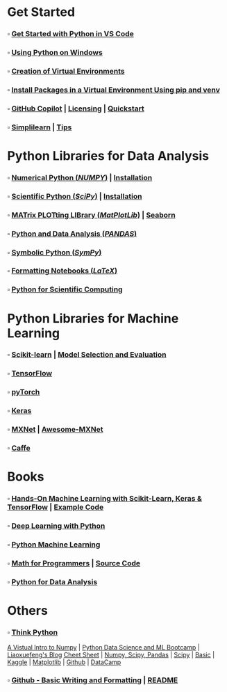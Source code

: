 # Get Started 
### $\square$ [Get Started with Python in VS Code](https://code.visualstudio.com/docs/python/python-tutorial#_install-and-use-packages)
### $\square$ [Using Python on Windows](https://docs.python.org/3.9/using/windows.html)
### $\square$ [Creation of Virtual Environments](https://docs.python.org/3.9/library/venv.html#module-venv)
### $\square$ [Install Packages in a Virtual Environment Using pip and venv](https://packaging.python.org/en/latest/guides/installing-using-pip-and-virtual-environments/#creating-a-virtual-environment)
### $\square$ [GitHub Copilot](https://code.visualstudio.com/docs/copilot/overview) | [Licensing](https://visualstudio.microsoft.com/github-copilot/) | [Quickstart](https://docs.github.com/en/copilot/quickstart)
### $\square$ [Simplilearn](https://www.youtube.com/watch?v=UPaN3Z49myw) | [Tips](https://new.pythonforengineers.com/blog/python-tip-always-use-a-virtual-environment/)
# Python Libraries for Data Analysis
### $\square$ [Numerical Python (*NUMPY*)](https://numpy.org/doc/stable/reference/) | [Installation](https://numpy.org)
### $\square$ [Scientific Python (*SciPy*)](https://docs.scipy.org/doc) | [Installation](https://scipy.org/)
### $\square$ [ MATrix PLOTting LIBrary (*MatPlotLib*)](https://matplotlib.org/) | [Seaborn](https://seaborn.pydata.org/installing.html)
### $\square$ [Python and Data Analysis (*PANDAS*)](https://pandas.pydata.org/)
### $\square$ [Symbolic Python (*SymPy*)](https://docs.sympy.org/latest/tutorials/intro-tutorial/index.html)
### $\square$ [Formatting Notebooks (*LaTeX*)](https://latex-programming.fandom.com/wiki/List_of_LaTeX_symbols)
### $\square$ [Python for Scientific Computing](https://aaltoscicomp.github.io/python-for-scicomp/)
# Python Libraries for Machine Learning
### $\square$ [Scikit-learn](https://scikit-learn.org/stable/index.html) | [Model Selection and Evaluation](https://scikit-learn.org/stable/model_selection.html)
### $\square$ [TensorFlow](https://www.tensorflow.org/)
### $\square$ [pyTorch](https://pytorch.org/)
### $\square$ [Keras](https://keras.io/)
### $\square$ [MXNet](https://mxnet.apache.org/versions/1.9.0/) | [Awesome-MXNet](https://github.com/chinakook/Awesome-MXNet)
### $\square$ [Caffe](http://caffe.berkeleyvision.org/)
# Books
### $\square$ [Hands-On Machine Learning with Scikit-Learn, Keras & TensorFlow](https://www.oreilly.com/library/view/hands-on-machine-learning/9781098125967/?_gl=1*1ycsr27*_ga*MTA5MjMyMDM1Ny4xNzI0MjQwMzU0*_ga_092EL089CH*MTcyNjk4Mzc3NS45LjEuMTcyNjk4NDIyMC41Ni4wLjA.) | [Example Code](https://github.com/ageron/handson-ml3)
### $\square$ [Deep Learning with Python](https://www.manning.com/books/deep-learning-with-python)
### $\square$ [Python Machine Learning](https://github.com/rasbt/python-machine-learning-book-3rd-edition) 
### $\square$ [Math for Programmers](https://www.manning.com/books/math-for-programmers) | [Source Code](https://github.com/orlandpm/Math-for-Programmers) 
### $\square$ [Python for Data Analysis](https://wesmckinney.com/book/)
# Others
### $\square$ [Think Python](https://allendowney.github.io/ThinkPython/)
[A Vistual Intro to Numpy](https://jalammar.github.io/visual-numpy/) | [Python Data Science and ML Bootcamp](https://github.com/dianeyuan/python-data-science-and-machine-learning-bootcamp/tree/master) | [Liaoxuefeng's Blog](https://liaoxuefeng.com/books/python/introduction/index.html)
[Cheet Sheet](https://github.com/ugoproto/ugo_py_doc/tree/master/docs/pdf) | [Numpy, Scipy, Pandas](https://www.utc.fr/~jlaforet/Suppl/python-cheatsheets.pdf) | [Scipy](https://ugoproto.github.io/ugo_py_doc/scipy_cs/) | [Basic](http://www.cheat-sheets.org/saved-copy/NumPy_SciPy_Pandas_Quandl_Cheat_Sheet.pdf) | [Kaggle](https://www.kaggle.com/code/lavanyashukla01/pandas-numpy-python-cheatsheet/notebook) | [Matplotlib](https://matplotlib.org/cheatsheets/) | [Github](https://github.com/matplotlib/cheatsheets) | [DataCamp](https://www.datacamp.com/cheat-sheet/matplotlib-cheat-sheet-plotting-in-python)
### $\square$ [Github - Basic Writing and Formatting](https://docs.github.com/en/get-started/writing-on-github/getting-started-with-writing-and-formatting-on-github/basic-writing-and-formatting-syntax) | [README](https://docs.github.com/en/repositories/managing-your-repositorys-settings-and-features/customizing-your-repository/about-readmes)
